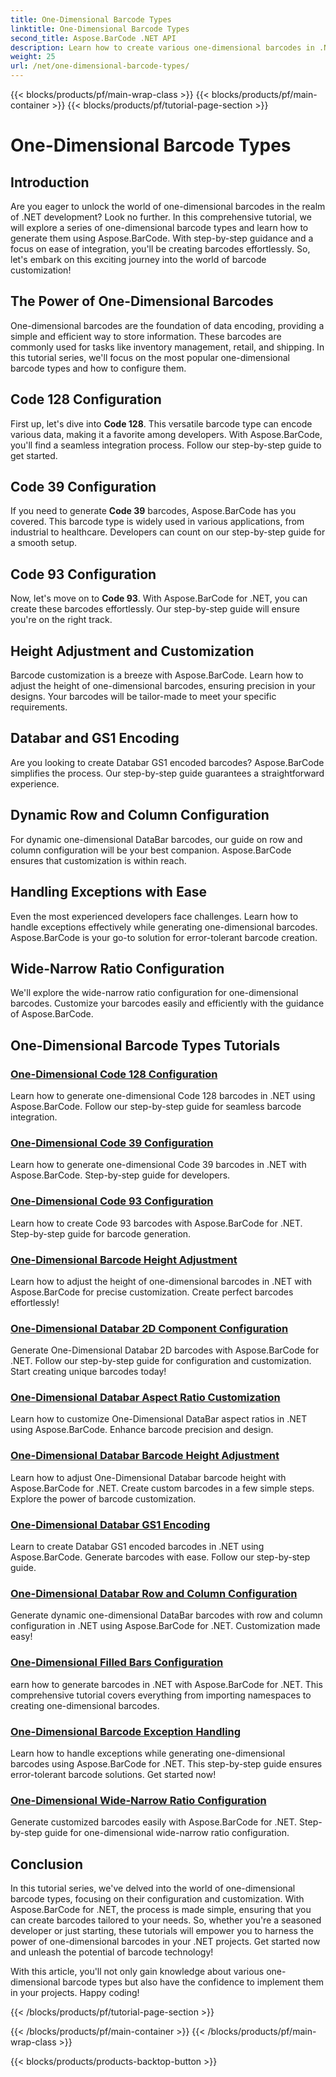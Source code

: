 ```yaml
---
title: One-Dimensional Barcode Types
linktitle: One-Dimensional Barcode Types
second_title: Aspose.BarCode .NET API
description: Learn how to create various one-dimensional barcodes in .NET using Aspose.BarCode. Step-by-step guides for barcode generation and customization.
weight: 25
url: /net/one-dimensional-barcode-types/
---
```


{{< blocks/products/pf/main-wrap-class >}}
{{< blocks/products/pf/main-container >}}
{{< blocks/products/pf/tutorial-page-section >}}

# One-Dimensional Barcode Types


## Introduction

Are you eager to unlock the world of one-dimensional barcodes in the realm of .NET development? Look no further. In this comprehensive tutorial, we will explore a series of one-dimensional barcode types and learn how to generate them using Aspose.BarCode. With step-by-step guidance and a focus on ease of integration, you'll be creating barcodes effortlessly. So, let's embark on this exciting journey into the world of barcode customization!

## The Power of One-Dimensional Barcodes

One-dimensional barcodes are the foundation of data encoding, providing a simple and efficient way to store information. These barcodes are commonly used for tasks like inventory management, retail, and shipping. In this tutorial series, we'll focus on the most popular one-dimensional barcode types and how to configure them.

## Code 128 Configuration

First up, let's dive into **Code 128**. This versatile barcode type can encode various data, making it a favorite among developers. With Aspose.BarCode, you'll find a seamless integration process. Follow our step-by-step guide to get started.

## Code 39 Configuration

If you need to generate **Code 39** barcodes, Aspose.BarCode has you covered. This barcode type is widely used in various applications, from industrial to healthcare. Developers can count on our step-by-step guide for a smooth setup.

## Code 93 Configuration

Now, let's move on to **Code 93**. With Aspose.BarCode for .NET, you can create these barcodes effortlessly. Our step-by-step guide will ensure you're on the right track.

## Height Adjustment and Customization

Barcode customization is a breeze with Aspose.BarCode. Learn how to adjust the height of one-dimensional barcodes, ensuring precision in your designs. Your barcodes will be tailor-made to meet your specific requirements.

## Databar and GS1 Encoding

Are you looking to create Databar GS1 encoded barcodes? Aspose.BarCode simplifies the process. Our step-by-step guide guarantees a straightforward experience.

## Dynamic Row and Column Configuration

For dynamic one-dimensional DataBar barcodes, our guide on row and column configuration will be your best companion. Aspose.BarCode ensures that customization is within reach.

## Handling Exceptions with Ease

Even the most experienced developers face challenges. Learn how to handle exceptions effectively while generating one-dimensional barcodes. Aspose.BarCode is your go-to solution for error-tolerant barcode creation.

## Wide-Narrow Ratio Configuration

We'll explore the wide-narrow ratio configuration for one-dimensional barcodes. Customize your barcodes easily and efficiently with the guidance of Aspose.BarCode.
## One-Dimensional Barcode Types Tutorials
### [One-Dimensional Code 128 Configuration](./one-dimensional-code-128-configuration/)
Learn how to generate one-dimensional Code 128 barcodes in .NET using Aspose.BarCode. Follow our step-by-step guide for seamless barcode integration.
### [One-Dimensional Code 39 Configuration](./one-dimensional-code-39-configuration/)
Learn how to generate one-dimensional Code 39 barcodes in .NET with Aspose.BarCode. Step-by-step guide for developers.
### [One-Dimensional Code 93 Configuration](./one-dimensional-code-93-configuration/)
Learn how to create Code 93 barcodes with Aspose.BarCode for .NET. Step-by-step guide for barcode generation.
### [One-Dimensional Barcode Height Adjustment](./one-dimensional-barcode-height-adjustment/)
Learn how to adjust the height of one-dimensional barcodes in .NET with Aspose.BarCode for precise customization. Create perfect barcodes effortlessly!
### [One-Dimensional Databar 2D Component Configuration](./one-dimensional-databar-2d-component-configuration/)
Generate One-Dimensional Databar 2D barcodes with Aspose.BarCode for .NET. Follow our step-by-step guide for configuration and customization. Start creating unique barcodes today!
### [One-Dimensional Databar Aspect Ratio Customization](./one-dimensional-databar-aspect-ratio-customization/)
Learn how to customize One-Dimensional DataBar aspect ratios in .NET using Aspose.BarCode. Enhance barcode precision and design.
### [One-Dimensional Databar Barcode Height Adjustment](./one-dimensional-databar-barcode-height-adjustment/)
Learn how to adjust One-Dimensional Databar barcode height with Aspose.BarCode for .NET. Create custom barcodes in a few simple steps. Explore the power of barcode customization.
### [One-Dimensional Databar GS1 Encoding](./one-dimensional-databar-gs1-encoding/)
Learn to create Databar GS1 encoded barcodes in .NET using Aspose.BarCode. Generate barcodes with ease. Follow our step-by-step guide.
### [One-Dimensional Databar Row and Column Configuration](./one-dimensional-databar-row-column-configuration/)
Generate dynamic one-dimensional DataBar barcodes with row and column configuration in .NET using Aspose.BarCode for .NET. Customization made easy!
### [One-Dimensional Filled Bars Configuration](./one-dimensional-filled-bars-configuration/)
earn how to generate barcodes in .NET with Aspose.BarCode for .NET. This comprehensive tutorial covers everything from importing namespaces to creating one-dimensional barcodes. 
### [One-Dimensional Barcode Exception Handling](./one-dimensional-barcode-exception-handling/)
Learn how to handle exceptions while generating one-dimensional barcodes using Aspose.BarCode for .NET. This step-by-step guide ensures error-tolerant barcode solutions. Get started now!
### [One-Dimensional Wide-Narrow Ratio Configuration](./one-dimensional-wide-narrow-ratio-configuration/)
Generate customized barcodes easily with Aspose.BarCode for .NET. Step-by-step guide for one-dimensional wide-narrow ratio configuration.

## Conclusion

In this tutorial series, we've delved into the world of one-dimensional barcode types, focusing on their configuration and customization. With Aspose.BarCode for .NET, the process is made simple, ensuring that you can create barcodes tailored to your needs. So, whether you're a seasoned developer or just starting, these tutorials will empower you to harness the power of one-dimensional barcodes in your .NET projects. Get started now and unleash the potential of barcode technology!

With this article, you'll not only gain knowledge about various one-dimensional barcode types but also have the confidence to implement them in your projects. Happy coding!

{{< /blocks/products/pf/tutorial-page-section >}}

{{< /blocks/products/pf/main-container >}}
{{< /blocks/products/pf/main-wrap-class >}}

{{< blocks/products/products-backtop-button >}}
